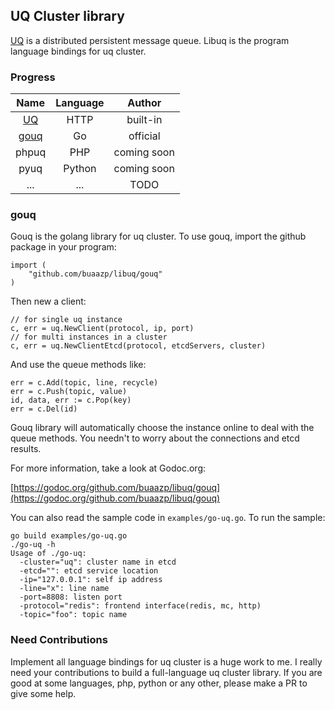 ## UQ Cluster library

[UQ](https://github.com/buaazp/uq) is a distributed persistent message queue. Libuq is the program language bindings for uq cluster.


### Progress

  Name  | Language | Author
:------:|:--------:|:--------:
[UQ](https://github.com/buaazp/uq)   |   HTTP   | built-in
[gouq](https://github.com/buaazp/libuq/gouq)  |  Go  | official
  phpuq |  PHP     | coming soon
  pyuq  |  Python  | coming soon
   ...  |  ...     | TODO

### gouq

Gouq is the golang library for uq cluster. To use gouq, import the github package in your program:

```
import (
	"github.com/buaazp/libuq/gouq"
)
```

Then new a client:

```
// for single uq instance
c, err = uq.NewClient(protocol, ip, port)
// for multi instances in a cluster
c, err = uq.NewClientEtcd(protocol, etcdServers, cluster)
```

And use the queue methods like:

```
err = c.Add(topic, line, recycle)
err = c.Push(topic, value)
id, data, err := c.Pop(key)
err = c.Del(id)
```

Gouq library will automatically choose the instance online to deal with the queue methods. You needn't to worry about the connections and etcd results.

For more information, take a look at Godoc.org:

[https://godoc.org/github.com/buaazp/libuq/gouq](https://godoc.org/github.com/buaazp/libuq/gouq)

You can also read the sample code in `examples/go-uq.go`. To run the sample:

```
go build examples/go-uq.go
./go-uq -h
Usage of ./go-uq:
  -cluster="uq": cluster name in etcd
  -etcd="": etcd service location
  -ip="127.0.0.1": self ip address
  -line="x": line name
  -port=8808: listen port
  -protocol="redis": frontend interface(redis, mc, http)
  -topic="foo": topic name
```

### Need Contributions

Implement all language bindings for uq cluster is a huge work to me. I really need your contributions to build a full-language uq cluster library. If you are good at some languages, php, python or any other, please make a PR to give some help.